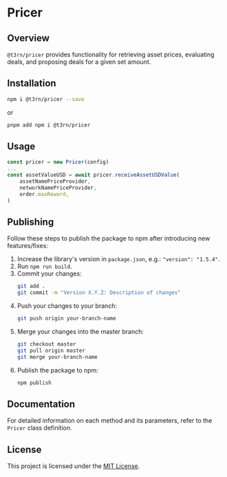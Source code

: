 # Pricer

## Overview
`@t3rn/pricer` provides functionality for retrieving asset prices, evaluating deals, and proposing deals for a given set amount.

## Installation
```bash
npm i @t3rn/pricer --save
```

or

```bash
pnpm add npm i @t3rn/pricer
```

## Usage
```ts
const pricer = new Pricer(config)
...
const assetValueUSD = await pricer.receiveAssetUSDValue(
    assetNamePriceProvider,
    networkNamePriceProvider,
    order.maxReward,
)
```

## Publishing
Follow these steps to publish the package to npm after introducing new features/fixes:

1. Increase the library's version in `package.json`, e.g.: `"version": "1.5.4"`.
2. Run `npm run build`.
3. Commit your changes:
   ```bash
   git add .
   git commit -m "Version X.Y.Z: Description of changes"
   ```
4. Push your changes to your branch:
   ```bash
   git push origin your-branch-name
   ```
5. Merge your changes into the master branch:
   ```bash
   git checkout master
   git pull origin master
   git merge your-branch-name
   ```
6. Publish the package to npm:
   ```bash
   npm publish
   ```

## Documentation
For detailed information on each method and its parameters, refer to the `Pricer` class definition.

## License
This project is licensed under the [MIT License](LICENSE).
